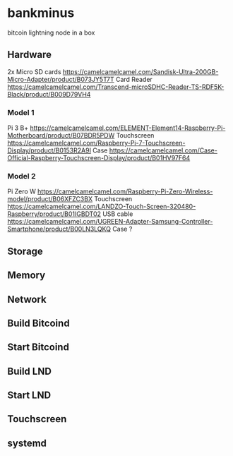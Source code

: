 # bankminus
bitcoin lightning node in a box

## Hardware

2x Micro SD cards https://camelcamelcamel.com/Sandisk-Ultra-200GB-Micro-Adapter/product/B073JY5T7T 
Card Reader https://camelcamelcamel.com/Transcend-microSDHC-Reader-TS-RDF5K-Black/product/B009D79VH4

### Model 1

Pi 3 B+ https://camelcamelcamel.com/ELEMENT-Element14-Raspberry-Pi-Motherboard/product/B07BDR5PDW
Touchscreen https://camelcamelcamel.com/Raspberry-Pi-7-Touchscreen-Display/product/B0153R2A9I
Case https://camelcamelcamel.com/Case-Official-Raspberry-Touchscreen-Display/product/B01HV97F64

### Model 2

Pi Zero W https://camelcamelcamel.com/Raspberry-Pi-Zero-Wireless-model/product/B06XFZC3BX
Touchscreen https://camelcamelcamel.com/LANDZO-Touch-Screen-320480-Raspberry/product/B01IGBDT02
USB cable https://camelcamelcamel.com/UGREEN-Adapter-Samsung-Controller-Smartphone/product/B00LN3LQKQ
Case ?

## Storage

## Memory

## Network

## Build Bitcoind

## Start Bitcoind

## Build LND

## Start LND

## Touchscreen

## systemd



